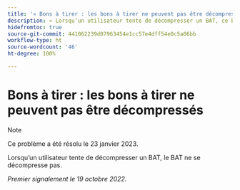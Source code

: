 ```yaml
---
title: '« Bons à tirer : les bons à tirer ne peuvent pas être décompressés »'
description: « Lorsqu’un utilisateur tente de décompresser un BAT, ce BAT ne se décompresse pas. »
hidefromtoc: true
source-git-commit: 441062239d07963454e1cc57e4dff54e0c5a06bb
workflow-type: ht
source-wordcount: '46'
ht-degree: 100%

---
```



# Bons à tirer : les bons à tirer ne peuvent pas être décompressés

>[!NOTE]
>
>Ce problème a été résolu le 23 janvier 2023.

Lorsqu’un utilisateur tente de décompresser un BAT, le BAT ne se décompresse pas.

_Premier signalement le 19 octobre 2022._

